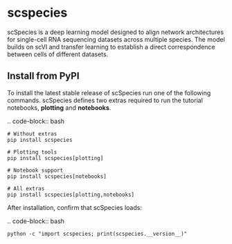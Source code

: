 # scspecies

scSpecies is a deep learning model designed to align network architectures for single-cell RNA sequencing datasets across multiple species. 
The model builds on scVI and transfer learning to establish a direct correspondence between cells of different datasets.

## Install from PyPI

To install the latest stable release of scSpecies run one of the following commands.
scSpecies defines two extras required to run the tutorial notebooks, **plotting** and **notebooks**.

.. code-block:: bash

    # Without extras
    pip install scspecies

    # Plotting tools
    pip install scspecies[plotting]

    # Notebook support
    pip install scspecies[notebooks]

    # All extras
    pip install scspecies[plotting,notebooks]


After installation, confirm that scSpecies loads:

.. code-block:: bash

    python -c "import scspecies; print(scspecies.__version__)"